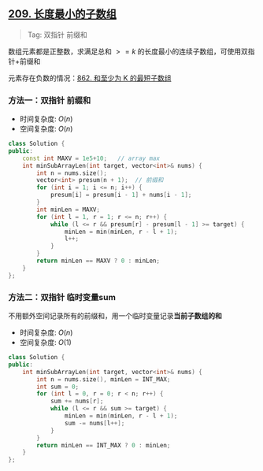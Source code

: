 ## [209. 长度最小的子数组](https://leetcode.cn/problems/minimum-size-subarray-sum/description/)

> Tag: 双指针 前缀和

数组元素都是正整数，求满足总和 $>=k$ 的长度最小的连续子数组，可使用双指针+前缀和

元素存在负数的情况：[862. 和至少为 K 的最短子数组](./862.md)

### 方法一：双指针 前缀和

* 时间复杂度: ${O(n)}$
* 空间复杂度: ${O(n)}$
```c++
class Solution {
public:
    const int MAXV = 1e5+10;   // array max
    int minSubArrayLen(int target, vector<int>& nums) {
        int n = nums.size();
        vector<int> presum(n + 1);  // 前缀和
        for (int i = 1; i <= n; i++) {
            presum[i] = presum[i - 1] + nums[i - 1];
        }
        int minLen = MAXV;
        for (int l = 1, r = 1; r <= n; r++) {
            while (l <= r && presum[r] - presum[l - 1] >= target) {
                minLen = min(minLen, r - l + 1);
                l++;
            }
        }
        return minLen == MAXV ? 0 : minLen;
    }
};
```

### 方法二：双指针 临时变量sum

不用额外空间记录所有的前缀和，用一个临时变量记录**当前子数组的和**

* 时间复杂度: ${O(n)}$
* 空间复杂度: ${O(1)}$

```c++
class Solution {
public:
    int minSubArrayLen(int target, vector<int>& nums) {
        int n = nums.size(), minLen = INT_MAX;
        int sum = 0;
        for (int l = 0, r = 0; r < n; r++) {
            sum += nums[r];
            while (l <= r && sum >= target) {
                minLen = min(minLen, r - l + 1);
                sum -= nums[l++];
            }
        }
        return minLen == INT_MAX ? 0 : minLen;
    }
};
```
